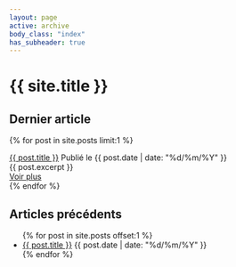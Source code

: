 ```yaml
---
layout: page
active: archive
body_class: "index"
has_subheader: true
---
```


  <h1>{{ site.title }}</h1>

  <h2 class="category-key">Dernier article</h2>
  
  {% for post in site.posts limit:1 %}
  <div class="latest-article">
    <a href="{{ post.url | relative_url}}" class="latest-article-title">{{ post.title }}</a>
    <span class="latest-article-date publication-date">Publié le {{ post.date | date: "%d/%m/%Y" }}</span>
    <div class="latest-article-title-excerpt">
        {{ post.excerpt }}
    </div>
    <div class="align-right">
        <a href="{{ post.url | relative_url}}" class="call-to-action">Voir plus</a>
    </div>
  </div>
  {% endfor %}

  <h2 class="category-key">Articles précédents</h2>
  
  <ul class="previous-articles">
  {% for post in site.posts offset:1 %}
    <li>
        <a href="{{ post.url | relative_url }}">{{ post.title }}</a>
        <span class="previous-article-date">{{ post.date | date: "%d/%m/%Y" }}</span>
    </li>
  {% endfor %}
  </ul>
